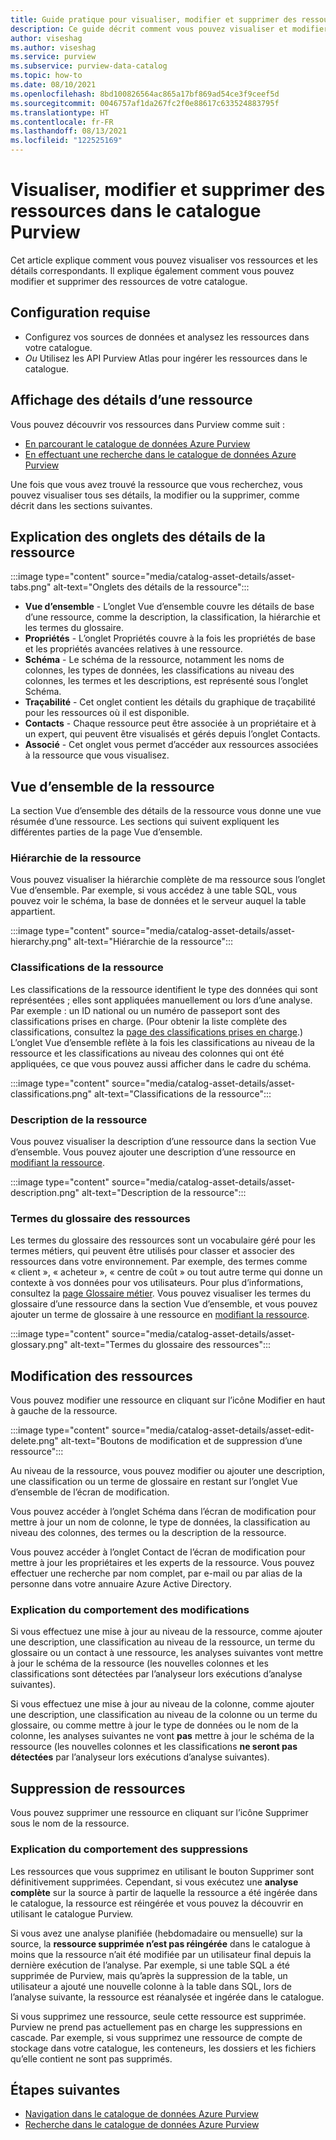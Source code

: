 ```yaml
---
title: Guide pratique pour visualiser, modifier et supprimer des ressources
description: Ce guide décrit comment vous pouvez visualiser et modifier les détails d’une ressource.
author: viseshag
ms.author: viseshag
ms.service: purview
ms.subservice: purview-data-catalog
ms.topic: how-to
ms.date: 08/10/2021
ms.openlocfilehash: 8bd100826564ac865a17bf869ad54ce3f9ceef5d
ms.sourcegitcommit: 0046757af1da267fc2f0e88617c633524883795f
ms.translationtype: HT
ms.contentlocale: fr-FR
ms.lasthandoff: 08/13/2021
ms.locfileid: "122525169"
---
```

# <a name="view-edit-and-delete-assets-in-purview-catalog"></a>Visualiser, modifier et supprimer des ressources dans le catalogue Purview

Cet article explique comment vous pouvez visualiser vos ressources et les détails correspondants. Il explique également comment vous pouvez modifier et supprimer des ressources de votre catalogue.

## <a name="prerequisites"></a>Configuration requise

- Configurez vos sources de données et analysez les ressources dans votre catalogue.
- *Ou* Utilisez les API Purview Atlas pour ingérer les ressources dans le catalogue. 

## <a name="viewing-asset-details"></a>Affichage des détails d’une ressource

Vous pouvez découvrir vos ressources dans Purview comme suit :
- [En parcourant le catalogue de données Azure Purview](how-to-browse-catalog.md)
- [En effectuant une recherche dans le catalogue de données Azure Purview](how-to-search-catalog.md)

Une fois que vous avez trouvé la ressource que vous recherchez, vous pouvez visualiser tous ses détails, la modifier ou la supprimer, comme décrit dans les sections suivantes.

## <a name="asset-details-tabs-explained"></a>Explication des onglets des détails de la ressource

:::image type="content" source="media/catalog-asset-details/asset-tabs.png" alt-text="Onglets des détails de la ressource":::

- **Vue d’ensemble** - L’onglet Vue d’ensemble couvre les détails de base d’une ressource, comme la description, la classification, la hiérarchie et les termes du glossaire.
- **Propriétés** - L’onglet Propriétés couvre à la fois les propriétés de base et les propriétés avancées relatives à une ressource.
- **Schéma** - Le schéma de la ressource, notamment les noms de colonnes, les types de données, les classifications au niveau des colonnes, les termes et les descriptions, est représenté sous l’onglet Schéma.
- **Traçabilité** - Cet onglet contient les détails du graphique de traçabilité pour les ressources où il est disponible.
- **Contacts** - Chaque ressource peut être associée à un propriétaire et à un expert, qui peuvent être visualisés et gérés depuis l’onglet Contacts.
- **Associé** - Cet onglet vous permet d’accéder aux ressources associées à la ressource que vous visualisez. 

## <a name="asset-overview"></a>Vue d’ensemble de la ressource
La section Vue d’ensemble des détails de la ressource vous donne une vue résumée d’une ressource. Les sections qui suivent expliquent les différentes parties de la page Vue d’ensemble.

### <a name="asset-hierarchy"></a>Hiérarchie de la ressource

Vous pouvez visualiser la hiérarchie complète de ma ressource sous l’onglet Vue d’ensemble. Par exemple, si vous accédez à une table SQL, vous pouvez voir le schéma, la base de données et le serveur auquel la table appartient.

:::image type="content" source="media/catalog-asset-details/asset-hierarchy.png" alt-text="Hiérarchie de la ressource":::

### <a name="asset-classifications"></a>Classifications de la ressource

Les classifications de la ressource identifient le type des données qui sont représentées ; elles sont appliquées manuellement ou lors d’une analyse. Par exemple : un ID national ou un numéro de passeport sont des classifications prises en charge. (Pour obtenir la liste complète des classifications, consultez la [page des classifications prises en charge](supported-classifications.md).) L’onglet Vue d’ensemble reflète à la fois les classifications au niveau de la ressource et les classifications au niveau des colonnes qui ont été appliquées, ce que vous pouvez aussi afficher dans le cadre du schéma.

:::image type="content" source="media/catalog-asset-details/asset-classifications.png" alt-text="Classifications de la ressource":::

### <a name="asset-description"></a>Description de la ressource

Vous pouvez visualiser la description d’une ressource dans la section Vue d’ensemble. Vous pouvez ajouter une description d’une ressource en [modifiant la ressource](#editing-assets).

:::image type="content" source="media/catalog-asset-details/asset-description.png" alt-text="Description de la ressource":::

### <a name="asset-glossary-terms"></a>Termes du glossaire des ressources

Les termes du glossaire des ressources sont un vocabulaire géré pour les termes métiers, qui peuvent être utilisés pour classer et associer des ressources dans votre environnement. Par exemple, des termes comme « client », « acheteur », « centre de coût » ou tout autre terme qui donne un contexte à vos données pour vos utilisateurs. Pour plus d’informations, consultez la [page Glossaire métier](concept-business-glossary.md). Vous pouvez visualiser les termes du glossaire d’une ressource dans la section Vue d’ensemble, et vous pouvez ajouter un terme de glossaire à une ressource en [modifiant la ressource](#editing-assets).

:::image type="content" source="media/catalog-asset-details/asset-glossary.png" alt-text="Termes du glossaire des ressources":::

## <a name="editing-assets"></a>Modification des ressources

Vous pouvez modifier une ressource en cliquant sur l’icône Modifier en haut à gauche de la ressource.

:::image type="content" source="media/catalog-asset-details/asset-edit-delete.png" alt-text="Boutons de modification et de suppression d’une ressource":::

Au niveau de la ressource, vous pouvez modifier ou ajouter une description, une classification ou un terme de glossaire en restant sur l’onglet Vue d’ensemble de l’écran de modification.

Vous pouvez accéder à l’onglet Schéma dans l’écran de modification pour mettre à jour un nom de colonne, le type de données, la classification au niveau des colonnes, des termes ou la description de la ressource.

Vous pouvez accéder à l’onglet Contact de l’écran de modification pour mettre à jour les propriétaires et les experts de la ressource. Vous pouvez effectuer une recherche par nom complet, par e-mail ou par alias de la personne dans votre annuaire Azure Active Directory.

### <a name="edit-behavior-explained"></a>Explication du comportement des modifications

Si vous effectuez une mise à jour au niveau de la ressource, comme ajouter une description, une classification au niveau de la ressource, un terme du glossaire ou un contact à une ressource, les analyses suivantes vont mettre à jour le schéma de la ressource (les nouvelles colonnes et les classifications sont détectées par l’analyseur lors exécutions d’analyse suivantes).

Si vous effectuez une mise à jour au niveau de la colonne, comme ajouter une description, une classification au niveau de la colonne ou un terme du glossaire, ou comme mettre à jour le type de données ou le nom de la colonne, les analyses suivantes ne vont **pas** mettre à jour le schéma de la ressource (les nouvelles colonnes et les classifications **ne seront pas détectées** par l’analyseur lors exécutions d’analyse suivantes).

## <a name="deleting-assets"></a>Suppression de ressources

Vous pouvez supprimer une ressource en cliquant sur l’icône Supprimer sous le nom de la ressource.

### <a name="delete-behavior-explained"></a>Explication du comportement des suppressions

Les ressources que vous supprimez en utilisant le bouton Supprimer sont définitivement supprimées. Cependant, si vous exécutez une **analyse complète** sur la source à partir de laquelle la ressource a été ingérée dans le catalogue, la ressource est réingérée et vous pouvez la découvrir en utilisant le catalogue Purview.

Si vous avez une analyse planifiée (hebdomadaire ou mensuelle) sur la source, la **ressource supprimée n’est pas réingérée** dans le catalogue à moins que la ressource n’ait été modifiée par un utilisateur final depuis la dernière exécution de l’analyse.   Par exemple, si une table SQL a été supprimée de Purview, mais qu’après la suppression de la table, un utilisateur a ajouté une nouvelle colonne à la table dans SQL, lors de l’analyse suivante, la ressource est réanalysée et ingérée dans le catalogue.

Si vous supprimez une ressource, seule cette ressource est supprimée. Purview ne prend pas actuellement pas en charge les suppressions en cascade. Par exemple, si vous supprimez une ressource de compte de stockage dans votre catalogue, les conteneurs, les dossiers et les fichiers qu’elle contient ne sont pas supprimés. 

## <a name="next-steps"></a>Étapes suivantes

- [Navigation dans le catalogue de données Azure Purview](how-to-browse-catalog.md)
- [Recherche dans le catalogue de données Azure Purview](how-to-search-catalog.md)
